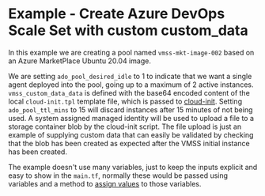 # Example - Create Azure DevOps Scale Set with custom custom_data

In this example we are creating a pool named `vmss-mkt-image-002` based on an Azure MarketPlace Ubuntu 20.04 image.

We are setting `ado_pool_desired_idle` to 1 to indicate that we want a single agent deployed into the pool, going up to a maximum of 2 active instances.  `vmss_custom_data_data` is defined with the base64 encoded content of the local `cloud-init.tpl` template file, which is passed to [cloud-init](https://cloud-init.io/).  Setting `ado_pool_ttl_mins` to 15 will discard instances after 15 minutes of not being used.  A system assigned managed identity will be used to upload a file to a storage container blob by the cloud-init script.  The file upload is just an example of supplying custom data that can easily be validated by checking that the blob has been created as expected after the VMSS initial instance has been created.

The example doesn't use many variables, just to keep the inputs explicit and easy to show in the `main.tf`, normally these would be passed using variables and a method to [assign values](https://www.terraform.io/language/values/variables#assigning-values-to-root-module-variables) to those variables.
